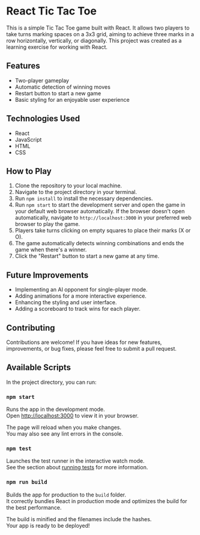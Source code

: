 # React Tic Tac Toe

This is a simple Tic Tac Toe game built with React. It allows two players to take turns marking spaces on a 3x3 grid, aiming to achieve three marks in a row horizontally, vertically, or diagonally. This project was created as a learning exercise for working with React.

## Features

- Two-player gameplay
- Automatic detection of winning moves
- Restart button to start a new game
- Basic styling for an enjoyable user experience

## Technologies Used

- React
- JavaScript
- HTML
- CSS

## How to Play

1. Clone the repository to your local machine.
2. Navigate to the project directory in your terminal.
3. Run `npm install` to install the necessary dependencies.
4. Run `npm start` to start the development server and open the game in your default web browser automatically.
   If the browser doesn't open automatically, navigate to `http://localhost:3000` in your preferred web browser to play the game.
5. Players take turns clicking on empty squares to place their marks (X or O).
6. The game automatically detects winning combinations and ends the game when there's a winner.
7. Click the "Restart" button to start a new game at any time.

## Future Improvements

- Implementing an AI opponent for single-player mode.
- Adding animations for a more interactive experience.
- Enhancing the styling and user interface.
- Adding a scoreboard to track wins for each player.

## Contributing

Contributions are welcome! If you have ideas for new features, improvements, or bug fixes, please feel free to submit a pull request.

## Available Scripts

In the project directory, you can run:

### `npm start`

Runs the app in the development mode.\
Open [http://localhost:3000](http://localhost:3000) to view it in your browser.

The page will reload when you make changes.\
You may also see any lint errors in the console.

### `npm test`

Launches the test runner in the interactive watch mode.\
See the section about [running tests](https://facebook.github.io/create-react-app/docs/running-tests) for more information.

### `npm run build`

Builds the app for production to the `build` folder.\
It correctly bundles React in production mode and optimizes the build for the best performance.

The build is minified and the filenames include the hashes.\
Your app is ready to be deployed!
